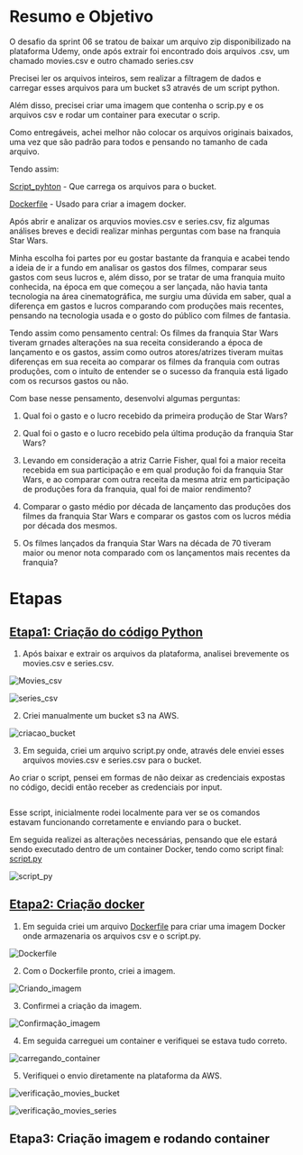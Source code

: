 # Resumo e Objetivo

O desafio da sprint 06 se tratou de baixar um arquivo zip disponibilizado na plataforma Udemy, onde após extrair foi encontrado dois arquivos .csv, um chamado movies.csv e outro chamado series.csv

Precisei ler os arquivos inteiros, sem realizar a filtragem de dados e carregar esses arquivos para um bucket s3 através de um script python. 

Além disso, precisei criar uma imagem que contenha o scrip.py e os arquivos csv e rodar um container para executar o scrip.

Como entregáveis, achei melhor não colocar os arquivos originais baixados, uma vez que são padrão para todos e pensando no tamanho de cada arquivo.

Tendo assim:

[Script_pyhton]() - Que carrega os arquivos para o bucket.

[Dockerfile]() - Usado para criar a imagem docker.

Após abrir e analizar os arquvios movies.csv e series.csv, fiz algumas análises breves e decidi realizar minhas perguntas com base na franquia Star Wars.

Minha escolha foi partes por eu gostar bastante da franquia e acabei tendo a ideia de ir a fundo em analisar os gastos dos filmes, comparar seus gastos com seus lucros e, além disso, por se tratar de uma franquia muito conhecida, na época em que começou a ser lançada, não havia tanta tecnologia na área cinematográfica, me surgiu uma dúvida em saber, qual a diferença em gastos e lucros comparando com produções mais recentes, pensando na tecnologia usada e o gosto do público com filmes de fantasia.

Tendo assim como pensamento central: Os filmes da franquia Star Wars tiveram grnades alterações na sua receita considerando a época de lançamento e os gastos, assim como outros atores/atrizes tiveram muitas diferenças em sua receita ao comparar os filmes da franquia com outras produções, com o intuíto de entender se o sucesso da franquia está ligado com os recursos gastos ou não.

Com base nesse pensamento, desenvolvi algumas perguntas:

1. Qual foi o gasto e o lucro recebido da primeira produção de Star Wars?

2. Qual foi o gasto e o lucro recebido pela última produção da franquia Star Wars?

3. Levando em consideração a atriz Carrie Fisher, qual foi a maior receita recebida em sua participação e em qual produção foi da franquia Star Wars, e ao comparar com outra receita da mesma atriz em participação de produções fora da franquia, qual foi de maior rendimento?

4. Comparar o gasto médio por década de lançamento das produções dos filmes da franquia Star Wars e comparar os gastos com os lucros média por década dos mesmos.

5. Os filmes lançados da franquia Star Wars na década de 70 tiveram maior ou menor nota comparado com os lançamentos mais recentes da franquia?

# Etapas

## [Etapa1: Criação do código Python](../Desafio/Etapa-01/)

1. Após baixar e extrair os arquivos da plataforma, analisei brevemente os movies.csv e series.csv.

![Movies_csv](../Evidencias/movies_csv.jpg)

![series_csv](../Evidencias/series_csv.jpg)

2. Criei manualmente um bucket s3 na AWS.

![criacao_bucket](../Evidencias/bucket_desafio.jpg)

3.  Em seguida, criei um arquivo script.py onde, através dele enviei esses arquivos movies.csv e series.csv para o bucket.

Ao criar o script, pensei em formas de não deixar as credenciais expostas no código, decidi então receber as credenciais por input.

````

````

Esse script, inicialmente rodei localmente para ver se os comandos estavam funcionando corretamente e enviando para o bucket.

Em seguida realizei as alterações necessárias, pensando que ele estará sendo executado dentro de um container Docker, tendo como script final: [script.py]()

![script_py](../Evidencias/script_python.jpg)


## [Etapa2: Criação docker](../Desafio/Etapa-02/)

1. Em seguida criei um arquivo [Dockerfile]() para criar uma imagem Docker onde armazenaria os arquivos csv e o script.py.

![Dockerfile](../Evidencias/script_dockerfile.jpg)

2. Com o Dockerfile pronto, criei a imagem.

![Criando_imagem](../Evidencias/criando_imagem.jpg)

3. Confirmei a criação da imagem.

![Confirmação_imagem](../Evidencias/confirmacao_criacao_imagem.jpg)

4. Em seguida carreguei um container e verifiquei se estava tudo correto.

![carregando_container](../Evidencias/carregando_container.jpg)

5. Verifiquei o envio diretamente na plataforma da AWS.

![verificação_movies_bucket](../Evidencias/confirmacao_bucket_movies.jpg)

![verificação_movies_series](../Evidencias/confirmacao_bucket_series.jpg)

## Etapa3: Criação imagem e rodando container








